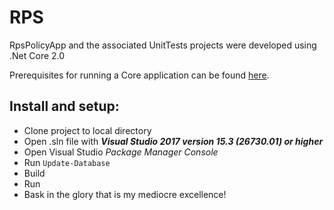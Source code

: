 # RPS
RpsPolicyApp and the associated UnitTests projects were developed using .Net Core 2.0

Prerequisites for running a Core application can be found [here](https://docs.microsoft.com/en-us/dotnet/core/windows-prerequisites?tabs=netcore2x). 

## Install and setup:

- Clone project to local directory
- Open .sln file with **_Visual Studio 2017 version 15.3 (26730.01) or higher_**
- Open Visual Studio *Package Manager Console*
- Run `Update-Database`
- Build
- Run
- Bask in the glory that is my mediocre excellence!
